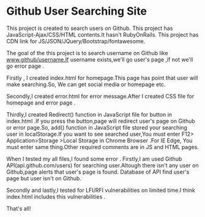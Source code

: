 # Github User Searching Site
This project is created to search users on Github.
This project has JavaScript-Ajax/CSS/HTML contents.It hasn't RubyOnRails.
This project has CDN link for JS/JSON/JQuery/Bootstrap/fontawesome.

The goal of the this project is to search username on Github like www.github/username.If username exists,we'll go user's page ,if not we'll go error page .

Firstly , I created index.html for homepage.This page has point that user will make searching.So, We can get social media or homepage etc.

Secondly,I created error.html for error message.After I created CSS file for homepage and error page .

Thirdly,I created Redirect() function in JavaScript file for button in index.html .If you press the button,page will redirect user's page on Github or error page.So, add() function in JavaScript file stored your searching user in localStorage.If you want to see searched user,You must enter F12> Application>Storage >Local Storage in Chrome Browser .For IE Edge, You must enter same thing.Other required comments are in JS and HTML pages.

When I tested my all files,I found some error .
Firstly,I am used Github API(api.github.com/users) for searching user.Altough there isn't any user on Github,page alerts that user's page is found. Database of API find user's page but user isn't on Github.

Secondly and lastly,I tested for LFI/RFI vulnerabilities on limited time.I think index.html includes this vulnerabilities .

That's all!


